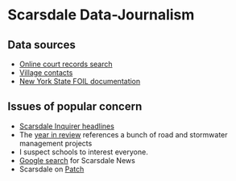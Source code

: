 Scarsdale Data-Journalism
===================

## Data sources

* [Online court records search](http://www.courtreference.com/Courts-Online.php?court_records=Scarsdale_Village_Court&court=12500)
* [Village contacts](http://www.scarsdale.com/ContactUs.aspx)
* [New York State FOIL documentation](http://www.dos.ny.gov/coog/right_to_know.html)

## Issues of popular concern

* [Scarsdale Inquirer headlines](http://www.scarsdalenews.com/Scarsdale_Inquirer/SCARSDALE_NEWS_Archives.html)
* The [year in review](http://www.scarsdalenews.com/Scarsdale_Inquirer/SCARSDALE_NEWS_123011.html)
    references a bunch of road and stormwater management projects
* I suspect schools to interest everyone.
* [Google search](https://www.google.com.ar/search?sugexp=chrome,mod=12&sourceid=chrome&ie=UTF-8&q=scarsdale#q=scarsdale&hl=en&prmd=imvns&source=univ&tbm=nws&tbo=u&sa=X&ei=2spQUMrVK4bs9ATvt4BY&ved=0CD8QqAI&bav=on.2,or.r_gc.r_pw.r_cp.r_qf.&fp=78bd13a7c0b676d2&biw=1280&bih=710) for Scarsdale News
* Scarsdale on [Patch](http://scarsdale.patch.com)

